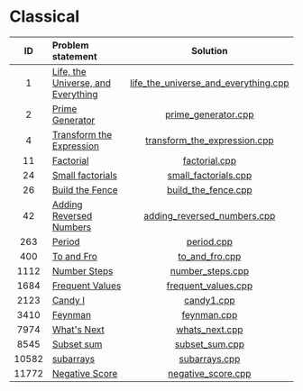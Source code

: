 # Classical

|   ID  |                             Problem statement                            |                                    Solution                                    |
|:-----:|:-------------------------------------------------------------------------|:------------------------------------------------------------------------------:|
|     1 | [Life, the Universe, and Everything](http://www.spoj.com/problems/TEST/) | [life_the_universe_and_everything.cpp](./life_the_universe_and_everything.cpp) |
|     2 | [Prime Generator](http://www.spoj.com/problems/PRIME1/)                  | [prime_generator.cpp](./prime_generator.cpp)                                   |
|     4 | [Transform the Expression](http://www.spoj.com/problems/ONP/)            | [transform_the_expression.cpp](./transform_the_expression.cpp)                 |
|    11 | [Factorial](http://www.spoj.com/problems/FCTRL/)                         | [factorial.cpp](./factorial.cpp)                                               |
|    24 | [Small factorials](http://www.spoj.com/problems/FCTRL2/)                 | [small_factorials.cpp](./small_factorials.cpp)                                 |
|    26 | [Build the Fence](http://www.spoj.com/problems/BSHEEP/)                  | [build_the_fence.cpp](./build_the_fence.cpp)                                   |
|    42 | [Adding Reversed Numbers](http://www.spoj.com/problems/ADDREV/)          | [adding_reversed_numbers.cpp](./adding_reversed_numbers.cpp)                   |
|   263 | [Period](http://www.spoj.com/problems/PERIOD/)                           | [period.cpp](./period.cpp)                                                     |
|   400 | [To and Fro](http://www.spoj.com/problems/TOANDFRO/)                     | [to_and_fro.cpp](./to_and_fro.cpp)                                             |
|  1112 | [Number Steps](http://www.spoj.com/problems/NSTEPS/)                     | [number_steps.cpp](./number_steps.cpp)                                         |
|  1684 | [Frequent Values](http://www.spoj.com/problems/FREQUENT/)                | [frequent_values.cpp](./frequent_values.cpp)                                   |
|  2123 | [Candy I](http://www.spoj.com/problems/CANDY/)                           | [candy1.cpp](./candy1.cpp)                                                     |
|  3410 | [Feynman](http://www.spoj.com/problems/SAMER08F/)                        | [feynman.cpp](./feynman.cpp)                                                   |
|  7974 | [What's Next](http://www.spoj.com/problems/ACPC10A/)                     | [whats_next.cpp](./whats_next.cpp)                                             |
|  8545 | [Subset sum](http://www.spoj.com/problems/MAIN72/)                       | [subset_sum.cpp](./subset_sum.cpp)                                             |
| 10582 | [subarrays](http://www.spoj.com/problems/ARRAYSUB/)                      | [subarrays.cpp](./subarrays.cpp)                                               |
| 11772 | [Negative Score](http://www.spoj.com/problems/RPLN/)                     | [negative_score.cpp](./negative_score.cpp)                                     |
